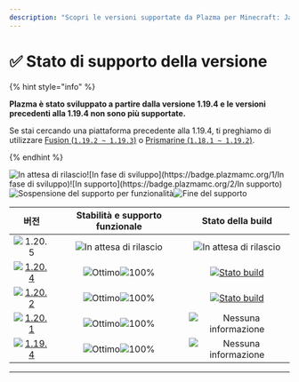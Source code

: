 ```yaml
---
description: "Scopri le versioni supportate da Plazma per Minecraft: Java Edition."
---
```


# ✅ Stato di supporto della versione

{% hint style="info" %}

**Plazma è stato sviluppato a partire dalla versione 1.19.4 e le versioni precedenti alla 1.19.4 non sono più supportate.**

Se stai cercando una piattaforma precedente alla 1.19.4, ti preghiamo di utilizzare [Fusion (`1.19.2 ~ 1.19.3`)](https://github.com/RuinedTechnologyUnify/Fusion) o [Prismarine (`1.18.1 ~ 1.19.2`)](https://github.com/PrismarineTeam/Prismarine).

{% endhint %}

[wtr]: https://badge.plazmamc.org/0/In%20attesa%20di%20rilascio
[ukn]: https://badge.plazmamc.org/0/Nessuna%20informazione
[vgd]: https://badge.plazmamc.org/1/Ottimo
[100]: https://badge.plazmamc.org/percent/100

![In attesa di rilascio][wtr]!\[In fase di sviluppo]\(https\://badge.plazmamc.org/1/In fase di sviluppo)!\[In supporto]\(https\://badge.plazmamc.org/2/In supporto)![Sospensione del supporto per funzionalità](https://badge.plazmamc.org/6/Sospensione%20del%20supporto%20per%20funzionalità)![Fine del supporto](https://badge.plazmamc.org/4/Fine%20del%20supporto)

|                                         버전                                        | Stabilità    e    supporto funzionale |                                           Stato della build                                          |
| :-------------------------------------------------------------------------------: | :-----------------------------------: | :--------------------------------------------------------------------------------------------------: |
|                   ![1.20.5](https://badge.plazmamc.org/0/1.20.5)                  |     ![In attesa di rilascio][wtr]     |                                     ![In attesa di rilascio][wtr]                                    |
| [![1.20.4](https://badge.plazmamc.org/2/1.20.4)](https://git.plazmamc.org/1.20.4) |       ![Ottimo][vgd]![100%][100]      | [![Stato build](https://build.plazmamc.org/1.20.4)](https://build.plazmamc.org/1.20.4?redirect=true) |
| [![1.20.2](https://badge.plazmamc.org/6/1.20.2)](https://git.plazmamc.org/1.20.2) |       ![Ottimo][vgd]![100%][100]      | [![Stato build](https://build.plazmamc.org/1.20.2)](https://build.plazmamc.org/1.20.2?redirect=true) |
| [![1.20.1](https://badge.plazmamc.org/4/1.20.1)](https://git.plazmamc.org/1.20.1) |       ![Ottimo][vgd]![100%][100]      |                                     ![Nessuna informazione][ukn]                                     |
| [![1.19.4](https://badge.plazmamc.org/4/1.19.4)](https://git.plazmamc.org/1.19.4) |       ![Ottimo][vgd]![100%][100]      |                                     ![Nessuna informazione][ukn]                                     |

***
